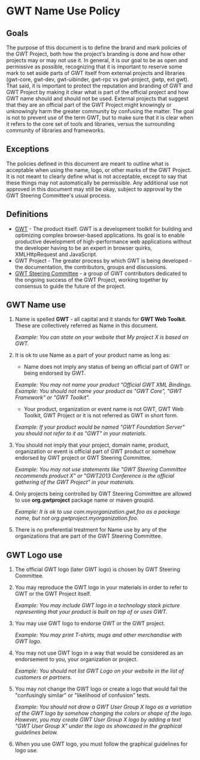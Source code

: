 GWT Name Use Policy
===================

Goals
-----
The purpose of this document is to define the brand and mark policies of the GWT Project, both how
the project's branding is done and how other projects may or may not use it. In general, it is our
goal to be as open and permissive as possible, recognizing that it is important to reserve some
mark to set aside parts of GWT itself from external projects and libraries (gwt-core, gwt-dev,
gwt-uibinder, gwt-rpc vs gwt-project, gwtp, ext gwt). That said, it is important to protect the
reputation and branding of GWT and GWT Project by making it clear what is part of the official
project and how GWT name should and should not be used. External projects that suggest that they are
an official part of the GWT Project might knowingly or unknowingly harm the greater community by
confusing the matter. The goal is not to prevent use of the term GWT, but to make sure that it is
clear when it refers to the core set of tools and libraries, versus the surrounding community of
libraries and frameworks.

Exceptions
----------
The policies defined in this document are meant to outline what is acceptable when using the name,
logo, or other marks of the GWT Project. It is not meant to clearly define what is not acceptable,
except to say that these things may not automatically be permissible. Any additional use not
approved in this document may still be okay, subject to approval by the GWT Steering Committee's
usual process.

Definitions
-----------
* [GWT](http://www.gwtproject.org/) - The product itself. GWT is a development toolkit for building
and optimizing complex browser-based applications. Its goal is to enable productive development of
high-performance web applications without the developer having to be an expert in browser quirks,
XMLHttpRequest and JavaScript.
* GWT Project - The greater process by which GWT is being developed - the documentation,
the contributors, groups and discussions.
* [GWT Steering Committee](steering.html) - a group of GWT contributors dedicated to the ongoing
success of the GWT Project, working together by consensus to guide the future of the project.

GWT Name use
------------
1.  Name is spelled **GWT** - all capital and it stands for **GWT Web Toolkit**. These are
    collectively referred as Name in this document.

    *Example: You can state on your website that My project X is based on GWT.*

2.  It is ok to use Name as a part of your product name as long as:
    - Name does not imply any status of being an official part of GWT or being endorsed by GWT.

    *Example: You may not name your product "Official GWT XML Bindings.*
    *Example: You should not name your product as "GWT Core", "GWT Framework" or "GWT Toolkit".*

    - Your product, organization or event name is not GWT, GWT Web Toolkit, GWT Project or it is not
      referred as GWT in short form.

    *Example: If your product would be named "GWT Foundation Server" you should not refer to it as
    "GWT" in your materials.*

3.  You should not imply that your project, domain name, product, organization or event is official
    part of GWT product or somehow endorsed by GWT project or GWT Steering Committee.

    *Example: You may not use statements like "GWT Steering Committee recommends product X" or
    "GWT2013 Conference is the official gathering of the GWT Project" in your materials.*

4.  Only projects being controlled by GWT Steering Committee are allowed to use **org.gwtproject**
    package name or maven groupid.

    *Example: It is ok to use com.myorganization.gwt.foo as a package name, but not
    org.gwtproject.myorganization.foo.*

5.  There is no preferential treatment for Name use by any of the organizations that are part of
    the GWT Steering Committee.

GWT Logo use
------------
1.  The official GWT logo (later GWT logo) is chosen by GWT Steering Committee.

2.  You may reproduce the GWT logo in your materials in order to refer to GWT or the GWT Project
    itself.

    *Example: You may include GWT logo in a technology stack picture representing that your product
    is built on top of or uses GWT.*

3.  You may use GWT logo to endorse GWT or the GWT project.

    *Example: You may print T-shirts, mugs and other merchandise with GWT logo.*

4.  You may not use GWT logo in a way that would be considered as an endorsement to you, your
    organization or project.

    *Example: You should not list GWT Logo on your website in the list of customers or partners.*

5.  You may not change the GWT logo or create a logo that would fail the "confusingly similar"
    or "likelihood of confusion" tests.

    *Example: You should not draw a GWT User Group X logo as a variation of the GWT logo by somehow
    changing the colors or shape of the logo. However, you may create GWT User Group X logo by
    adding a text "GWT User Group X" under the logo as showcased in the graphical guidelines below.*

6.  When you use GWT logo, you must follow the graphical guidelines for logo use.

